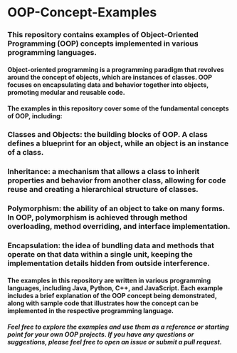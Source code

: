 # OOP-Concept-Examples

### This repository contains examples of Object-Oriented Programming (OOP) concepts implemented in various programming languages.

#### Object-oriented programming is a programming paradigm that revolves around the concept of objects, which are instances of classes. OOP focuses on encapsulating data and behavior together into objects, promoting modular and reusable code.

#### The examples in this repository cover some of the fundamental concepts of OOP, including:

### Classes and Objects: the building blocks of OOP. A class defines a blueprint for an object, while an object is an instance of a class.
### Inheritance: a mechanism that allows a class to inherit properties and behavior from another class, allowing for code reuse and creating a hierarchical structure of classes.
### Polymorphism: the ability of an object to take on many forms. In OOP, polymorphism is achieved through method overloading, method overriding, and interface implementation.
### Encapsulation: the idea of bundling data and methods that operate on that data within a single unit, keeping the implementation details hidden from outside interference.
#### The examples in this repository are written in various programming languages, including Java, Python, C++, and JavaScript. Each example includes a brief explanation of the OOP concept being demonstrated, along with sample code that illustrates how the concept can be implemented in the respective programming language.

##### Feel free to explore the examples and use them as a reference or starting point for your own OOP projects. If you have any questions or suggestions, please feel free to open an issue or submit a pull request.
